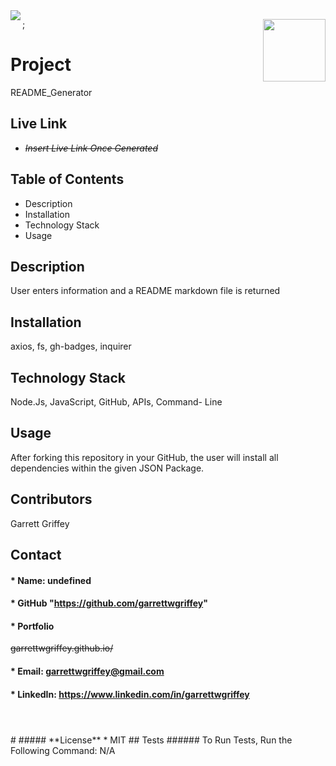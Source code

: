 

  <img align="left" src= "https://img.shields.io/badge/License-MIT-green">

  <img align="right" width="100" height="100" src="https://avatars.githubusercontent.com/u/59263270?">;

  
# **Project** 
README_Generator

## Live Link 
* ~~_Insert Live Link Once Generated_~~

##  **Table of Contents**
* Description
* Installation
* Technology Stack
* Usage

## **Description**
User enters information and a README markdown file is returned
## **Installation**
axios, fs, gh-badges, inquirer
## **Technology Stack**
Node.Js, JavaScript, GitHub, APIs, Command- Line
## **Usage**
After forking this repository in your GitHub, the user will install all dependencies within the given JSON Package. 
## **Contributors**
Garrett Griffey
## **Contact**
#### * Name: undefined
#### * GitHub "https://github.com/garrettwgriffey" 
#### * Portfolio 
~~garrettwgriffey.github.io/~~
#### * Email: [garrettwgriffey@gmail.com](garrettwgriffey@gmail.com)
#### * LinkedIn: https://www.linkedin.com/in/garrettwgriffey
#
## 

<br />
#
##### **License** 
* MIT
## Tests
###### To Run Tests, Run the Following Command: N/A

